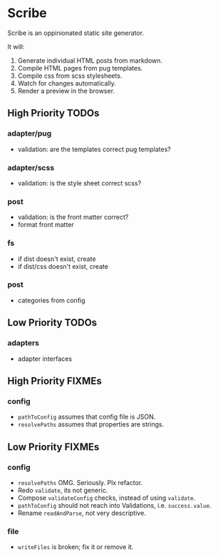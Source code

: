 # Scribe

Scribe is an oppinionated static site generator.

It will:

1. Generate individual HTML posts from markdown.
2. Compile HTML pages from pug templates.
3. Compile css from scss stylesheets.
4. Watch for changes automatically.
5. Render a preview in the browser.

## High Priority TODOs

### adapter/pug

* validation: are the templates correct pug templates?

### adapter/scss

* validation: is the style sheet correct scss?

### post

* validation: is the front matter correct?
* format front matter

### fs

* if dist doesn't exist, create
* if dist/css doesn't exist, create

### post

* categories from config

## Low Priority TODOs

### adapters

* adapter interfaces

## High Priority FIXMEs

### config

* `pathToConfig` assumes that config file is JSON.
* `resolvePaths` assumes that properties are strings.

## Low Priority FIXMEs

### config

* `resolvePaths` OMG. Seriously. Plx refactor.
* Redo `validate`, its not generic.
* Compose `validateConfig` checks, instead of using `validate`.
* `pathToConfig` should not reach into Validations, i.e. `success.value`.
* Rename `readAndParse`, not very descriptive.

### file

* `writeFiles` is broken; fix it or remove it.
